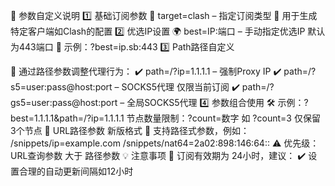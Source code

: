🔧 参数自定义说明
 1️⃣ 基础订阅参数
🔹 target=clash – 指定订阅类型
📌 用于生成特定客户端如Clash的配置
2️⃣ 优选IP设置
🌍 best=IP:端口 – 手动指定优选IP 默认为443端口
📂 示例：?best=ip.sb:443
3️⃣ Path路径自定义

🔧 通过路径参数调整代理行为：
✔️ path=/?ip=1.1.1.1 – 强制Proxy IP
✔️ path=/?s5=user:pass@host:port – SOCKS5代理 仅限当前订阅
✔️ path=/?gs5=user:pass@host:port – 全局SOCKS5代理
4️⃣ 参数组合使用
🛠 示例：?best=1.1.1.1&path=/?ip=1.1.1.1
节点数量限制：?count=数字 如 ?count=3 仅保留3个节点
📂 URL路径参数 新版格式
📌 支持路径式参数，例如：
/snippets/ip=example.com
 /snippets/nat64=2a02:898:146:64::
⚠️ 优先级：URL查询参数 大于 路径参数
💡 注意事项
🔄 订阅有效期为 24小时，建议：
✔️ 设置合理的自动更新间隔如12小时
